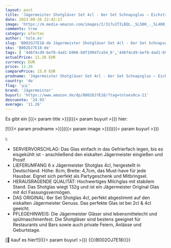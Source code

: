 ```yaml
---
layout: post
title: 'Jägermeister Shotgläser Set 4cl - 6er Set Schnapsglas – Eichstrich 2cl & 4cl - Spülmaschinenfest und Standfestes Likörglas - Das Original – Schnaps  Likör Glas'
date: 2023-09-26 22:42:17
image: 'https://m.media-amazon.com/images/I/317u1TILBQL._SL500_._SL400_.jpg'
comments: true
category: ofertas
author: 'tole.es'
slug: 'B002OJ7E18-de Jägermeister Shotgläser Set 4cl - 6er Set Schnapsglas –...'
sku: 'B002OJ7E18-de'
tags: [ '446f4cd9-bef8-4ad1-b906-b8f199d7ca54_0','446f4cd9-bef8-4ad1-b906-b8f199d7ca54_1901','446f4cd9-bef8-4ad1-b906-b8f199d7ca54_301','Arborist Merchandising Root','Customers Most-Loved Home & Kitchen','Geschirr, Besteck & Gläser','Gläser & Trinkgeschirr','Kunden-Favoriten Social: Küche, Haushalt und Wohnen','Küche, Haushalt & Wohnen','Küche, Kochen & Backen','Schnapsgläser','Self Service','Special Features Stores','jägermeister','🇩🇪', ]
actualPrice: 11.26 EUR
currency: EUR
price: 11.26
comparePrice: 15.0 EUR
prodname: 'Jägermeister Shotgläser Set 4cl - 6er Set Schnapsglas – Eichstrich 2cl & 4cl - Spülmaschinenfest und Standfestes Likörglas - Das Original – Schnaps  Likör Glas'
country: 'de'
flag: '🇩🇪'
brand: 'Jägermeister'
buyurl: 'https://www.amazon.de/dp/B002OJ7E18/?tag=tolees0ca-21'
descuento: '24.93'
average: '11.26'
---
```


Es gibt ein [{{< param title >}}]({{< param buyurl >}}) hier:

[![{{< param prodname >}}]({{< param image >}})]({{< param buyurl >}})

ℹ️:

- SERVIERVORSCHLAG: Das Glas einfach in das Gefrierfach legen, bis es eisgekühlt ist - anschließend den eiskalten Jägermeister eingießen und Prost!
- LIEFERUMFANG 6 x Jägermeister Shotglas 4cl, hergestellt in Deutschland. Höhe: 8cm, Breite: 4,7cm, das Must-have für jede Hausbar. Eignet sich perfekt als Partygeschenk und Mitbringsel.
- HERAUSRAGENDE QUALITÄT: Hochwertiges Milchglas mit stabilem Stand. Das Shotglas wiegt 132g und ist ein Jägermeister Original Glas mit 4cl Fassungsvermögen.
- DAS ORIGINAL: 6er Set Shotglas 4cl, perfekt abgestimmt auf den eiskalten Jägermeister Genuss. Das perfekte Glas ist bei 2cl & 4cl geeicht.
- PFLEGEHINWEIS: Die Jägermeister Gläser sind lebensmittelecht und spülmaschinenfest. Die Shotgläser sind bestens geeignet für Restaurants und Bars sowie auch private Feiern, Anlässe und Geburtstage.

[🛒 kauf es hier!!]({{< param buyurl >}})
{{<world>}}B002OJ7E18{{</world>}}
